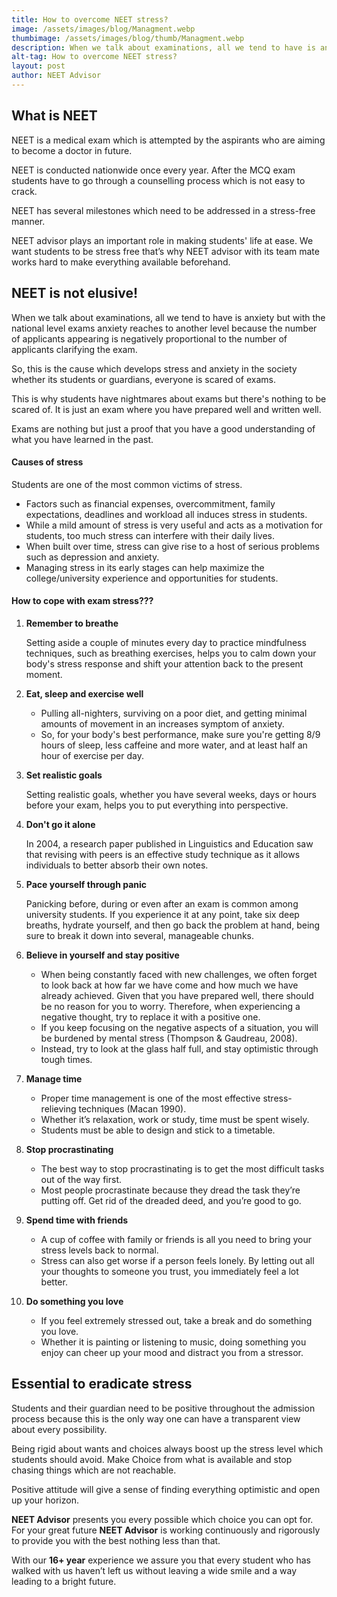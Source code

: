 ```yaml
---
title: How to overcome NEET stress?
image: /assets/images/blog/Managment.webp
thumbimage: /assets/images/blog/thumb/Managment.webp
description: When we talk about examinations, all we tend to have is anxiety but with the national level exams anxiety reaches to another level because the number of applicants appearing is negatively proportional to the number of applicants clarifying the exam
alt-tag: How to overcome NEET stress?
layout: post
author: NEET Advisor
---
```

## What is NEET
NEET is a medical exam which is attempted by the aspirants who are aiming to become a doctor in future.

NEET is conducted nationwide once every year. After the MCQ exam students have to go through a counselling process which is not easy to crack.

NEET has several milestones which need to be addressed in a stress-free manner.

NEET advisor plays an important role in making students' life at ease. We want students to be stress free that’s why NEET advisor with its team mate works hard to make everything available beforehand.

## NEET is not elusive!
When we talk about examinations, all we tend to have is anxiety but with the national level exams anxiety reaches to another level because the number of applicants appearing is negatively proportional to the number of applicants clarifying the exam.

So, this is the cause which develops stress and anxiety in the society whether its students or guardians, everyone is scared of exams. 

This is why students have nightmares about exams but there's nothing to be scared of. It is just an exam where you have prepared well and written well.

Exams are nothing but just a proof that you have a good understanding of what you have learned in the past. 

#### Causes of stress
Students are one of the most common victims of stress. 

- Factors such as financial expenses, overcommitment, family expectations, deadlines and workload all induces stress in students. 
- While a mild amount of stress is very useful and acts as a motivation for students, too much stress can interfere with their daily lives.
- When built over time, stress can give rise to a host of serious problems such as depression and anxiety. 
- Managing stress in its early stages can help maximize the college/university experience and opportunities for students.

#### How to cope with exam stress???
1.	**Remember to breathe**
    
    Setting aside a couple of minutes every day to practice mindfulness techniques, such as breathing exercises, helps you to calm down your body's stress response and shift your attention back to the present moment.

2. **Eat, sleep and exercise well**

    - Pulling all-nighters, surviving on a poor diet, and getting minimal amounts of movement in an increases symptom of anxiety. 
    - So, for your body's best performance, make sure you're getting 8/9 hours of sleep, less caffeine and more water, and at least half an hour of exercise per day.
3. **Set realistic goals**

    Setting realistic goals, whether you have several weeks, days or hours before your exam, helps you to put everything into perspective. 
4. **Don't go it alone**

    In 2004, a research paper published in Linguistics and Education saw that revising with peers is an effective study technique as it allows individuals to better absorb their own notes. 
5. **Pace yourself through panic**

    Panicking before, during or even after an exam is common among university students. If you experience it at any point, take six deep breaths, hydrate yourself, and then go back the problem at hand, being sure to break it down into several, manageable chunks. 
6. **Believe in yourself and stay positive**

    - When being constantly faced with new challenges, we often forget to look back at how far we have come and how much we have already achieved. Given that you have prepared well, there should be no reason for you to worry. Therefore, when experiencing a negative thought, try to replace it with a positive one.
    - If you keep focusing on the negative aspects of a situation, you will be burdened by mental stress (Thompson & Gaudreau, 2008). 
    - Instead, try to look at the glass half full, and stay optimistic through tough times.

7.	**Manage time** 

    - Proper time management is one of the most effective stress-relieving techniques (Macan 1990). 
    - Whether it’s relaxation, work or study, time must be spent wisely. 
    - Students must be able to design and stick to a timetable. 


8.	**Stop procrastinating**

    - The best way to stop procrastinating is to get the most difficult tasks out of the way first. 
    - Most people procrastinate because they dread the task they’re putting off. Get rid of the dreaded deed, and you’re good to go.

9.	**Spend time with friends**

    - A cup of coffee with family or friends is all you need to bring your stress levels back to normal.
    - Stress can also get worse if a person feels lonely. By letting out all your thoughts to someone you trust, you immediately feel a lot better.

10.	**Do something you love**

    - If you feel extremely stressed out, take a break and do something you love. 
    - Whether it is painting or listening to music, doing something you enjoy can cheer up your mood and distract you from a stressor.

## Essential to eradicate stress
Students and their guardian need to be positive throughout the admission process because this is the only way one can have a transparent view about every possibility.

Being rigid about wants and choices always boost up the stress level which students should avoid. Make Choice from what is available and stop chasing things which are not reachable.

Positive attitude will give a sense of finding everything optimistic and open up your horizon.

**NEET Advisor** presents you every possible which choice you can opt for.
For your great future **NEET Advisor** is working continuously and rigorously to provide you with the best nothing less than that. 

With our **16+ year** experience we assure you that every student who has walked with us haven’t left us without leaving a wide smile and a way leading to a bright future.


